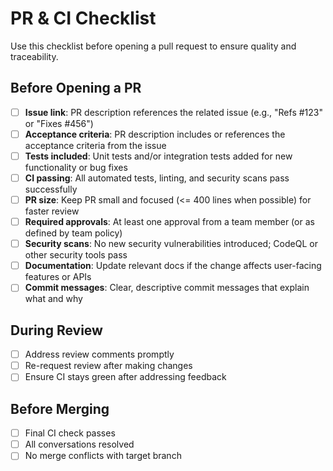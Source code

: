 # PR & CI Checklist

Use this checklist before opening a pull request to ensure quality and traceability.

## Before Opening a PR

- [ ] **Issue link**: PR description references the related issue (e.g., "Refs #123" or "Fixes #456")
- [ ] **Acceptance criteria**: PR description includes or references the acceptance criteria from the issue
- [ ] **Tests included**: Unit tests and/or integration tests added for new functionality or bug fixes
- [ ] **CI passing**: All automated tests, linting, and security scans pass successfully
- [ ] **PR size**: Keep PR small and focused (<= 400 lines when possible) for faster review
- [ ] **Required approvals**: At least one approval from a team member (or as defined by team policy)
- [ ] **Security scans**: No new security vulnerabilities introduced; CodeQL or other security tools pass
- [ ] **Documentation**: Update relevant docs if the change affects user-facing features or APIs
- [ ] **Commit messages**: Clear, descriptive commit messages that explain what and why

## During Review

- [ ] Address review comments promptly
- [ ] Re-request review after making changes
- [ ] Ensure CI stays green after addressing feedback

## Before Merging

- [ ] Final CI check passes
- [ ] All conversations resolved
- [ ] No merge conflicts with target branch
